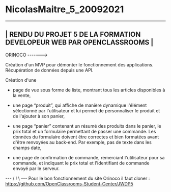 # NicolasMaitre_5_20092021

-----------------------------------------------------------------------
| RENDU DU PROJET 5 DE LA FORMATION DEVELOPEUR WEB PAR OPENCLASSROOMS |
-----------------------------------------------------------------------

ORINOCO
------->

Création d'un MVP pour démonter le fonctionnement des applications.
Récupération de données depuis une API.

Création d'une

* page de vue sous forme de liste, montrant tous les articles disponibles
  à la vente,
  
* une page “produit”, qui affiche de manière dynamique l'élément
  sélectionné par l'utilisateur et lui permet de personnaliser le produit et de
  l'ajouter à son panier,
  
* une page “panier” contenant un résumé des produits dans le panier, le prix
  total et un formulaire permettant de passer une commande. Les données
  du formulaire doivent être correctes et bien formatées avant d'être
  renvoyées au back-end. Par exemple, pas de texte dans les champs date,
  
* une page de confirmation de commande, remerciant l'utilisateur pour sa
  commande, et indiquant le prix total et l'identifiant de commande envoyé
  par le serveur.

--- / ! \ ---
Pour le bon fonctionnement du site Orinoco il faut cloner :
https://github.com/OpenClassrooms-Student-Center/JWDP5
